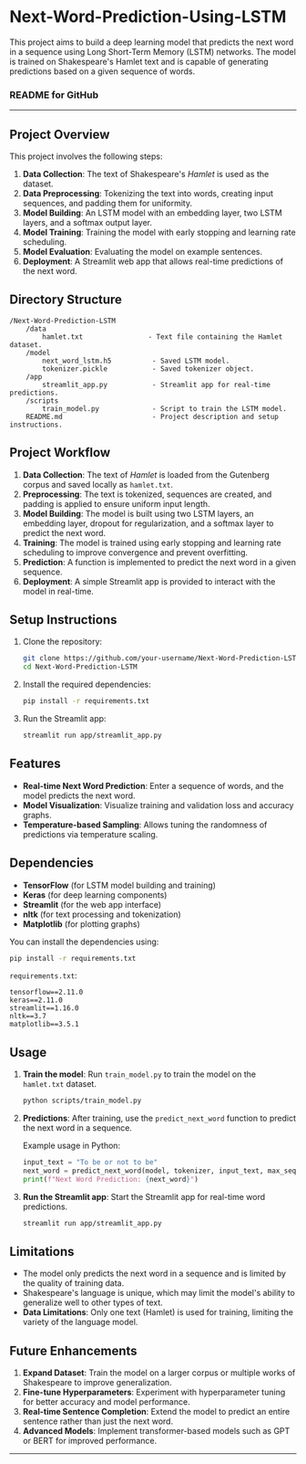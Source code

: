 # Next-Word-Prediction-Using-LSTM
This project aims to build a deep learning model that predicts the next word in a sequence using Long Short-Term Memory (LSTM) networks. The model is trained on Shakespeare's Hamlet text and is capable of generating predictions based on a given sequence of words.

### README for GitHub

---
## Project Overview

This project involves the following steps:
1. **Data Collection**: The text of Shakespeare's *Hamlet* is used as the dataset.
2. **Data Preprocessing**: Tokenizing the text into words, creating input sequences, and padding them for uniformity.
3. **Model Building**: An LSTM model with an embedding layer, two LSTM layers, and a softmax output layer.
4. **Model Training**: Training the model with early stopping and learning rate scheduling.
5. **Model Evaluation**: Evaluating the model on example sentences.
6. **Deployment**: A Streamlit web app that allows real-time predictions of the next word.

## Directory Structure

```
/Next-Word-Prediction-LSTM
    /data
        hamlet.txt                - Text file containing the Hamlet dataset.
    /model
        next_word_lstm.h5          - Saved LSTM model.
        tokenizer.pickle           - Saved tokenizer object.
    /app
        streamlit_app.py           - Streamlit app for real-time predictions.
    /scripts
        train_model.py             - Script to train the LSTM model.
    README.md                      - Project description and setup instructions.
```

## Project Workflow

1. **Data Collection**: The text of *Hamlet* is loaded from the Gutenberg corpus and saved locally as `hamlet.txt`.
2. **Preprocessing**: The text is tokenized, sequences are created, and padding is applied to ensure uniform input length.
3. **Model Building**: The model is built using two LSTM layers, an embedding layer, dropout for regularization, and a softmax layer to predict the next word.
4. **Training**: The model is trained using early stopping and learning rate scheduling to improve convergence and prevent overfitting.
5. **Prediction**: A function is implemented to predict the next word in a given sequence.
6. **Deployment**: A simple Streamlit app is provided to interact with the model in real-time.

## Setup Instructions

1. Clone the repository:
   ```bash
   git clone https://github.com/your-username/Next-Word-Prediction-LSTM.git
   cd Next-Word-Prediction-LSTM
   ```

2. Install the required dependencies:
   ```bash
   pip install -r requirements.txt
   ```

3. Run the Streamlit app:
   ```bash
   streamlit run app/streamlit_app.py
   ```

## Features

- **Real-time Next Word Prediction**: Enter a sequence of words, and the model predicts the next word.
- **Model Visualization**: Visualize training and validation loss and accuracy graphs.
- **Temperature-based Sampling**: Allows tuning the randomness of predictions via temperature scaling.

## Dependencies

- **TensorFlow** (for LSTM model building and training)
- **Keras** (for deep learning components)
- **Streamlit** (for the web app interface)
- **nltk** (for text processing and tokenization)
- **Matplotlib** (for plotting graphs)

You can install the dependencies using:

```bash
pip install -r requirements.txt
```

`requirements.txt`:
```
tensorflow==2.11.0
keras==2.11.0
streamlit==1.16.0
nltk==3.7
matplotlib==3.5.1
```

## Usage

1. **Train the model**:
   Run `train_model.py` to train the model on the `hamlet.txt` dataset.
   
   ```bash
   python scripts/train_model.py
   ```

2. **Predictions**:
   After training, use the `predict_next_word` function to predict the next word in a sequence.

   Example usage in Python:
   ```python
   input_text = "To be or not to be"
   next_word = predict_next_word(model, tokenizer, input_text, max_sequence_len, temperature=1.0)
   print(f"Next Word Prediction: {next_word}")
   ```

3. **Run the Streamlit app**:
   Start the Streamlit app for real-time word predictions.

   ```bash
   streamlit run app/streamlit_app.py
   ```

## Limitations

- The model only predicts the next word in a sequence and is limited by the quality of training data.
- Shakespeare's language is unique, which may limit the model's ability to generalize well to other types of text.
- **Data Limitations**: Only one text (Hamlet) is used for training, limiting the variety of the language model.

## Future Enhancements

1. **Expand Dataset**: Train the model on a larger corpus or multiple works of Shakespeare to improve generalization.
2. **Fine-tune Hyperparameters**: Experiment with hyperparameter tuning for better accuracy and model performance.
3. **Real-time Sentence Completion**: Extend the model to predict an entire sentence rather than just the next word.
4. **Advanced Models**: Implement transformer-based models such as GPT or BERT for improved performance.

---
